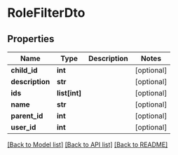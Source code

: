 # RoleFilterDto

## Properties
Name | Type | Description | Notes
------------ | ------------- | ------------- | -------------
**child_id** | **int** |  | [optional] 
**description** | **str** |  | [optional] 
**ids** | **list[int]** |  | [optional] 
**name** | **str** |  | [optional] 
**parent_id** | **int** |  | [optional] 
**user_id** | **int** |  | [optional] 

[[Back to Model list]](../README.md#documentation-for-models) [[Back to API list]](../README.md#documentation-for-api-endpoints) [[Back to README]](../README.md)


